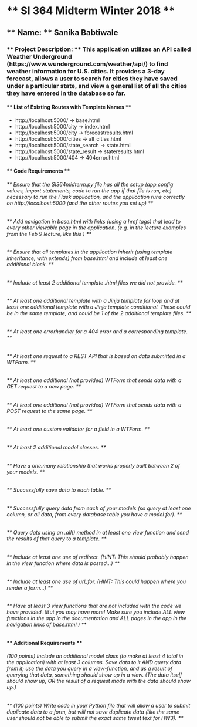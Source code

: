 <h1> ** SI 364 Midterm Winter 2018 ** </h1>
<h2> ** Name: ** Sanika Babtiwale </h2>

<h3> ** Project Description: ** This application utilizes an API called Weather Underground (https://www.wunderground.com/weather/api/) to find weather information for U.S. cities. It provides a 3-day forecast, allows a user to search for cities they have saved under a particular state, and view a general list of all the cities they have entered in the database so far. </h3> 

<h4> ** List of Existing Routes with Template Names ** </h4>

* http://localhost:5000/ -> base.html 
* http://localhost:5000/city -> index.html 
* http://localhost:5000/city -> forecastresults.html 
* http://localhost:5000/cities -> all_cities.html
* http://localhost:5000/state_search -> state.html
* http://localhost:5000/state_result -> stateresults.html
* http://localhost:5000/404 -> 404error.html



<h4> ** Code Requirements ** </h4>

<h6> ** Ensure that the SI364midterm.py file has all the setup (app.config values, import statements, code to run the app if that file is run, etc) necessary to run the Flask application, and the application runs correctly on http://localhost:5000 (and the other routes you set up) ** </h6>
<h6> ** Add navigation in base.html with links (using a href tags) that lead to every other viewable page in the application. (e.g. in the lecture examples from the Feb 9 lecture, like this ) ** </h6>
<h6> ** Ensure that all templates in the application inherit (using template inheritance, with extends) from base.html and include at least one additional block. ** </h6>
 <h6> ** Include at least 2 additional template .html files we did not provide. ** </h6>
<h6> ** At least one additional template with a Jinja template for loop and at least one additional template with a Jinja template conditional.
These could be in the same template, and could be 1 of the 2 additional template files. ** </h6>
<h6> ** At least one errorhandler for a 404 error and a corresponding template. ** </h6>
<h6> ** At least one request to a REST API that is based on data submitted in a WTForm. ** </h6>
<h6> ** At least one additional (not provided) WTForm that sends data with a GET request to a new page. ** </h6>
<h6> ** At least one additional (not provided) WTForm that sends data with a POST request to the same page. ** </h6>
<h6> ** At least one custom validator for a field in a WTForm. ** </h6>
<h6> ** At least 2 additional model classes. ** </h6>
<h6> ** Have a one:many relationship that works properly built between 2 of your models. ** </h6>
<h6> ** Successfully save data to each table. ** </h6>
<h6> ** Successfully query data from each of your models (so query at least one column, or all data, from every database table you have a model for). ** </h6>
<h6> ** Query data using an .all() method in at least one view function and send the results of that query to a template. ** </h6>
<h6> ** Include at least one use of redirect. (HINT: This should probably happen in the view function where data is posted...) ** </h6>
<h6> ** Include at least one use of url_for. (HINT: This could happen where you render a form...) ** </h6>
<h6> ** Have at least 3 view functions that are not included with the code we have provided. (But you may have more! Make sure you include ALL view functions in the app in the documentation and ALL pages in the app in the navigation links of base.html.) ** </h6>

<h4> ** Additional Requirements ** </h4>

<h6> (100 points) Include an additional model class (to make at least 4 total in the application) with at least 3 columns. Save data to it AND query data from it; use the data you query in a view-function, and as a result of querying that data, something should show up in a view. (The data itself should show up, OR the result of a request made with the data should show up.) <h6>
<h6> ** (100 points) Write code in your Python file that will allow a user to submit duplicate data to a form, but will not save duplicate data (like the same user should not be able to submit the exact same tweet text for HW3). ** </h6>
